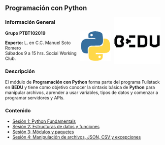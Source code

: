 ## Programación con Python

<img src="imagenes/bedu.jpg" align="right" height="150" width="150">

### Información General

<img src="imagenes/image.gif" align="right" height="100" width="100" hspace="10">

**Grupo PTBT102019**

**Experto:** L. en C.C. Manuel Soto Romero  
Sábados 9 a 15 hrs. Social Working Club.

### Descripción

El módulo de __Programación con Python__ forma parte del programa Fullstack en __BEDU__ y tiene como objetivo conocer la sintaxis básica de __Python__ para manipular archivos, aprender a usar variables, tipos de datos y comenzar a programar servidores y APIs.

### Contenido

- [Sesión 1: Python Fundamentals](sesion01/readme.md)
- [Sesión 2: Estructuras de datos y funciones](sesion02/readme.md)
- [Sesión 3: Módulos y paquetes](sesion03/readme.md)
- [Sesión 4: Manipulación de archivos, JSON, CSV y excepciones](sesion04/readme.md)
